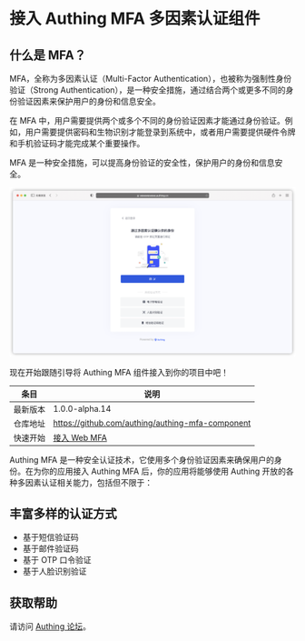 # 接入 Authing MFA 多因素认证组件

## 什么是 MFA？

MFA，全称为多因素认证（Multi-Factor Authentication），也被称为强制性身份验证（Strong Authentication），是一种安全措施，通过结合两个或更多不同的身份验证因素来保护用户的身份和信息安全。

在 MFA 中，用户需要提供两个或多个不同的身份验证因素才能通过身份验证。例如，用户需要提供密码和生物识别才能登录到系统中，或者用户需要提供硬件令牌和手机验证码才能完成某个重要操作。

MFA 是一种安全措施，可以提高身份验证的安全性，保护用户的身份和信息安全。

![MFA-index](./images/mfa.png)

现在开始跟随引导将 Authing MFA 组件接入到你的项目中吧！

| 条目     | 说明                                             |
| -------- | ------------------------------------------------ |
| 最新版本 | 1.0.0-alpha.14                                   |
| 仓库地址 | https://github.com/authing/authing-mfa-component |
| 快速开始 | <a href="https://docs.authing.cn/v2/reference/mfa/web-mfa.html" _target="blank"> 接入 Web MFA </a> |

Authing MFA 是一种安全认证技术，它使用多个身份验证因素来确保用户的身份。在为你的应用接入 Authing MFA 后，你的应用将能够使用 Authing 开放的各种多因素认证相关能力，包括但不限于：

## 丰富多样的认证方式

- 基于短信验证码
- 基于邮件验证码
- 基于 OTP 口令验证
- 基于人脸识别验证

## 获取帮助

请访问 [Authing 论坛](https://forum.authing.cn/)。
